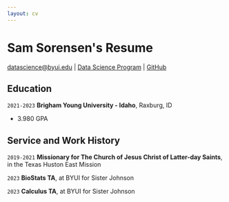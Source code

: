 ```yaml
---
layout: cv
---
```


# Sam Sorensen's Resume 

<div id="webaddress">
<a href="datascience@byui.edu">datascience@byui.edu</a>
| <a href="https://byuidatascience.github.io/development.html">Data Science Program</a>
| <a href="https://github.com/byuids-resumes">GitHub</a>
</div>

<!-- https://www.monique.tech/the-art-of-markdown -->

## Education

`2021-2023`
__Brigham Young University - Idaho__, Raxburg, ID
- 3.980 GPA

## Service and Work History

`2019-2021`
__Missionary for The Church of Jesus Christ of Latter-day Saints__, in the Texas Huston East Mission

`2023`
__BioStats TA__, at BYUI for Sister Johnson

`2023`
__Calculus TA__, at BYUI for Sister Johnson





<!-- ### Footer

Last updated: May 2013 -->


